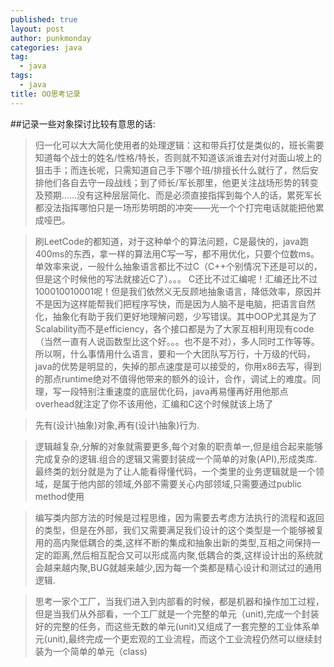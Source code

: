 ```yaml
---
published: true
layout: post
author: punkmonday
categories: java
tag: 
  - java
tags: 
  - java
title: OO思考记录
---
```






##记录一些对象探讨比较有意思的话:

> 归一化可以大大简化使用者的处理逻辑：这和带兵打仗是类似的，班长需要知道每个战士的姓名/性格/特长，否则就不知道该派谁去对付对面山坡上的狙击手；而连长呢，只需知道自己手下哪个班/排擅长什么就行了，然后安排他们各自去守一段战线；到了师长/军长那里，他更关注战场形势的转变及预期……没有这种层层简化、而是必须直接指挥到每个人的话，累死军长都没法指挥哪怕只是一场形势明朗的冲突——光一个个打完电话就能把他累成哑巴。

> 刷LeetCode的都知道，对于这种单个的算法问题，C是最快的，java跑400ms的东西，拿一样的算法用C写一写，都不用优化，只要个位数ms。单效率来说，一般什么抽象语言都比不过C（C++个别情况下还是可以的，但是这个时候他的写法就接近C了）。。。 C还比不过汇编呢！汇编还比不过100010010001呢！但是我们依然义无反顾地抽象语言，降低效率，原因并不是因为这样能帮我们把程序写快，而是因为人脑不是电脑，把语言自然化，抽象化有助于我们更好地理解问题，少写错误。其中OOP尤其是为了Scalability而不是efficiency，各个接口都是为了大家互相利用现有code（当然一直有人说函数型比这个好。。。也不是不对），多人同时工作等等。 所以啊，什么事情用什么语言，要和一个大团队写万行，十万级的代码，java的优势是明显的，失掉的那点速度是可以接受的，你用x86去写，得到的那点runtime绝对不值得他带来的额外的设计，合作，调试上的难度。同理，写一段特别注重速度的底层优化码，java再易懂再好用他那点overhead就注定了你不该用他，汇编和C这个时候就该上场了


> 先有(设计\抽象)对象,再有(设计\抽象)行为.

> 逻辑越复杂,分解的对象就需要更多,每个对象的职责单一,但是组合起来能够完成复杂的逻辑.组合的逻辑又需要封装成一个简单的对象(API),形成类库.最终类的划分就是为了让人能看得懂代码，一个类里的业务逻辑就是一个领域，是属于他内部的领域,外部不需要关心内部领域,只需要通过public method使用

> 编写类内部方法的时候是过程思维，因为需要去考虑方法执行的流程和返回的类型，但是在外部，我们又需要满足我们设计的这个类型是一个能够被复用的高内聚低耦合的类,这样不断的集成和抽象出新的类型,互相之间保持一定的距离,然后相互配合又可以形成高内聚,低耦合的类,这样设计出的系统就会越来越内聚,BUG就越来越少,因为每一个类都是精心设计和测试过的通用逻辑.

>思考一家个工厂，当我们进入到内部看的时候，都是机器和操作加工过程，但是当我们从外部看，一个工厂就是一个完整的单元（unit),完成一个封装好的完整的任务，而这些无数的单元(unit)又组成了一套完整的工业体系单元(unit),最终完成一个更宏观的工业流程，而这个工业流程仍然可以继续封装为一个简单的单元（class)
